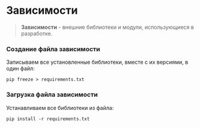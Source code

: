 # Зависимости

>**Зависимости** - внешние библиотеки и модули, использующиеся в разработке.

### Создание файла зависимости
Записываем все установленные библиотеки, вместе с их версиями, в один файл:
```
pip freeze > requirements.txt
```

### Загрузка файла зависимости
Устанавливаем все библиотеки из файла:
```
pip install -r requirements.txt
```
